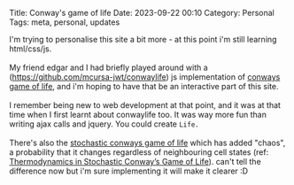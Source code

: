 Title: Conway's game of life
Date: 2023-09-22 00:10
Category: Personal
Tags: meta, personal, updates

I'm trying to personalise this site a bit more - at this point i'm still learning html/css/js. <br><br>
My friend edgar and I had briefly played around with a (https://github.com/mcursa-jwt/conwaylife) js implementation of [conways game of life](https://youtu.be/ouipbDkwHWA), and i'm hoping to have that be an interactive part of this site.
<br><br>
I remember being new to web development at that point, and it was at that time when I first learnt about conwaylife too. It was way more fun than writing ajax calls and jquery. You could create `Life.`
<br><br>
There's also the [stochastic conways game of life](https://youtu.be/4dNwIjJCRz0) which has added "chaos", a probability that it changes regardless of neighbouring cell states (ref: [Thermodynamics in Stochastic Conway’s Game of Life](https://www.mdpi.com/2410-3896/8/2/47#sec2-condensedmatter-08-00047)). can't tell the difference now but i'm sure implementing it will make it clearer :D
<br><br>
